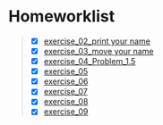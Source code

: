 # Homeworklist
>- [x] [exercise_02_print your name](https://github.com/maphyca/compuational_physics_2014301020045/blob/master/homework/exercise_02_print%20your%20name.md)
>- [x] [exercise_03_move your name](https://github.com/maphyca/compuational_physics_2014301020045/blob/master/homework/exercise_03_move%20your%20name.md)
>- [x] [exercise_04_Problem_1.5](https://github.com/maphyca/compuational_physics_2014301020045/blob/master/homework/exercise_04_Problem%201.5.md)
>- [x] [exercise_05](https://github.com/maphyca/compuational_physics_2014301020045/blob/master/homework/exercise_05simulating%20the%20missiles.py)
>- [x] [exercise_06](https://github.com/maphyca/compuational_physics_2014301020045/blob/master/homework/exercise_06.md)
>- [x] [exercise_07](https://github.com/maphyca/compuational_physics_2014301020045/blob/master/homework/exercise_07.md)
>- [x] [exercise_08](https://github.com/maphyca/compuational_physics_2014301020045/blob/master/homework/exercise_08.md)
>- [x] [exercise_09](https://github.com/maphyca/compuational_physics_2014301020045/blob/master/homework/exercise_09.md)
